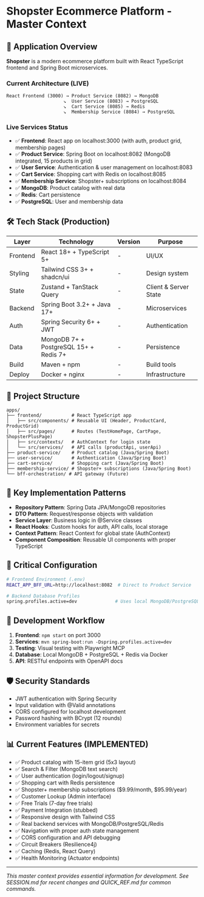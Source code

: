# Shopster Ecommerce Platform - Master Context

## 🚀 Application Overview
**Shopster** is a modern ecommerce platform built with React TypeScript frontend and Spring Boot microservices.

### Current Architecture (LIVE)
```
React Frontend (3000) → Product Service (8082) → MongoDB
                     ↘  User Service (8083) → PostgreSQL  
                     ↘  Cart Service (8085) → Redis
                     ↘  Membership Service (8084) → PostgreSQL
```

### Live Services Status
- ✅ **Frontend**: React app on localhost:3000 (with auth, product grid, membership pages)
- ✅ **Product Service**: Spring Boot on localhost:8082 (MongoDB integrated, 15 products in grid)
- ✅ **User Service**: Authentication & user management on localhost:8083
- ✅ **Cart Service**: Shopping cart with Redis on localhost:8085
- ✅ **Membership Service**: Shopster+ subscriptions on localhost:8084
- ✅ **MongoDB**: Product catalog with real data
- ✅ **Redis**: Cart persistence
- ✅ **PostgreSQL**: User and membership data

## 🛠 Tech Stack (Production)
| Layer | Technology | Version | Purpose |
|-------|------------|---------|---------|
| Frontend | React 18+ + TypeScript 5+ | - | UI/UX |
| Styling | Tailwind CSS 3+ + shadcn/ui | - | Design system |
| State | Zustand + TanStack Query | - | Client & Server State |
| Backend | Spring Boot 3.2+ + Java 17+ | - | Microservices |
| Auth | Spring Security 6+ + JWT | - | Authentication |
| Data | MongoDB 7+ + PostgreSQL 15+ + Redis 7+ | - | Persistence |
| Build | Maven + npm | - | Build tools |
| Deploy | Docker + nginx | - | Infrastructure |

## 📂 Project Structure
```
apps/
├── frontend/           # React TypeScript app
│   ├── src/components/ # Reusable UI (Header, ProductCard, ProductGrid)
│   ├── src/pages/      # Routes (TestHomePage, CartPage, ShopsterPlusPage)
│   ├── src/contexts/   # AuthContext for login state
│   └── src/services/   # API calls (productApi, userApi)
├── product-service/    # Product catalog (Java/Spring Boot)
├── user-service/       # Authentication (Java/Spring Boot)
├── cart-service/       # Shopping cart (Java/Spring Boot)
├── membership-service/ # Shopster+ subscriptions (Java/Spring Boot)
└── bff-orchestration/ # API gateway (Future)
```

## 🔧 Key Implementation Patterns
- **Repository Pattern**: Spring Data JPA/MongoDB repositories
- **DTO Pattern**: Request/response objects with validation
- **Service Layer**: Business logic in @Service classes
- **React Hooks**: Custom hooks for auth, API calls, local storage
- **Context Pattern**: React Context for global state (AuthContext)
- **Component Composition**: Reusable UI components with proper TypeScript

## 🚨 Critical Configuration
```bash
# Frontend Environment (.env)
REACT_APP_BFF_URL=http://localhost:8082  # Direct to Product Service

# Backend Database Profiles
spring.profiles.active=dev              # Uses local MongoDB/PostgreSQL
```

## 🔄 Development Workflow
1. **Frontend**: `npm start` on port 3000
2. **Services**: `mvn spring-boot:run -Dspring.profiles.active=dev`
3. **Testing**: Visual testing with Playwright MCP
4. **Database**: Local MongoDB + PostgreSQL + Redis via Docker
5. **API**: RESTful endpoints with OpenAPI docs

## 🛡 Security Standards
- JWT authentication with Spring Security
- Input validation with @Valid annotations
- CORS configured for localhost development
- Password hashing with BCrypt (12 rounds)
- Environment variables for secrets

## 📊 Current Features (IMPLEMENTED)
- ✅ Product catalog with 15-item grid (5x3 layout)
- ✅ Search & Filter (MongoDB text search)
- ✅ User authentication (login/logout/signup)
- ✅ Shopping cart with Redis persistence
- ✅ Shopster+ membership subscriptions ($9.99/month, $95.99/year)
- ✅ Customer Lookup (Admin interface)
- ✅ Free Trials (7-day free trials)
- ✅ Payment Integration (stubbed)
- ✅ Responsive design with Tailwind CSS
- ✅ Real backend services with MongoDB/PostgreSQL/Redis
- ✅ Navigation with proper auth state management
- ✅ CORS configuration and API debugging
- ✅ Circuit Breakers (Resilience4j)
- ✅ Caching (Redis, React Query)
- ✅ Health Monitoring (Actuator endpoints)

---
*This master context provides essential information for development. See SESSION.md for recent changes and QUICK_REF.md for common commands.*